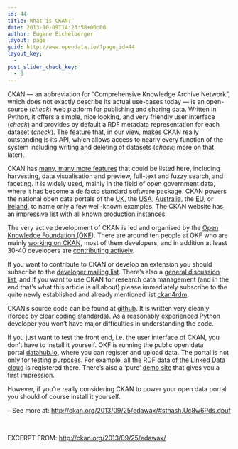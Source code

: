 ```yaml
---
id: 44
title: What is CKAN?
date: 2013-10-09T14:23:58+00:00
author: Eugene Eichelberger
layout: page
guid: http://www.opendata.ie/?page_id=44
layout_key:
  - 
post_slider_check_key:
  - 0
---
```

CKAN — an abbreviation for “Comprehensive Knowledge Archive Network”, which does not exactly describe its actual use-cases today — is an open-source (_check_) web platform for publishing and sharing data. Written in Python, it offers a simple, nice looking, and very friendly user interface (_check_) and provides by default a RDF metadata representation for each dataset (_check_). The feature that, in our view, makes CKAN really outstanding is its API, which allows access to nearly every function of the system including writing and deleting of datasets (_check_; more on that later).

CKAN has [many, many more features](http://ckan.org/features/) that could be listed here, including harvesting, data visualisation and preview, full-text and fuzzy search, and faceting. It is widely used, mainly in the field of open government data, where it has become a de facto standard software package. CKAN powers the national open data portals of the [UK](http://data.gov.uk/), the [USA](http://www.data.gov/), [Australia,](http://data.gov.au/) the [EU](http://open-data.europa.eu/), or [Ireland](http://data.gov.ie), to name only a few well-known examples. The CKAN website has an [impressive list with all known production instances](http://ckan.org/instances/).

The very active development of CKAN is led and organised by the [Open Knowledge Foundation (OKF](http://okfn.org/)). There are around ten people at OKF who are mainly [working on CKAN](http://okfn.org/about/team/), most of them developers, and in addition at least 30-40 developers are [contributing actively](https://github.com/okfn/ckan/graphs/contributors).

If you want to contribute to CKAN or develop an extension you should subscribe to the [developer mailing list](http://lists.okfn.org/mailman/listinfo/ckan-dev). There’s also a [general discussion list](http://lists.okfn.org/mailman/listinfo/ckan-discuss), and if you want to use CKAN for research data management (and in the end that’s what this article is all about) please immediately subscribe to the quite newly established and already mentioned list [ckan4rdm](http://lists.okfn.org/mailman/listinfo/ckan4rdm).

CKAN’s source code can be found at [github](http://https//github.com/okfn/ckan). It is written very cleanly (forced by clear [coding standards](http://docs.ckan.org/en/latest/contributing.html#coding-standards)). As a reasonably experienced Python developer you won’t have major difficulties in understanding the code.

If you just want to test the front end, i.e. the user interface of CKAN, you don’t have to install it yourself. OKF is running the public open data portal [datahub.io](http://datahub.io/), where you can register and upload data. The portal is not only for testing purposes. For example, all the [RDF data of the Linked Data cloud](http://datahub.io/group/lld) is registered there. There’s also a ‘pure’ [demo site](http://demo.ckan.org/) that gives you a first impression.

However, if you’re really considering CKAN to power your open data portal you should of course install it yourself.

&#8211; See more at: http://ckan.org/2013/09/25/edawax/#sthash.Uc8w6Pds.dpuf

&nbsp;

EXCERPT FROM: <http://ckan.org/2013/09/25/edawax/>